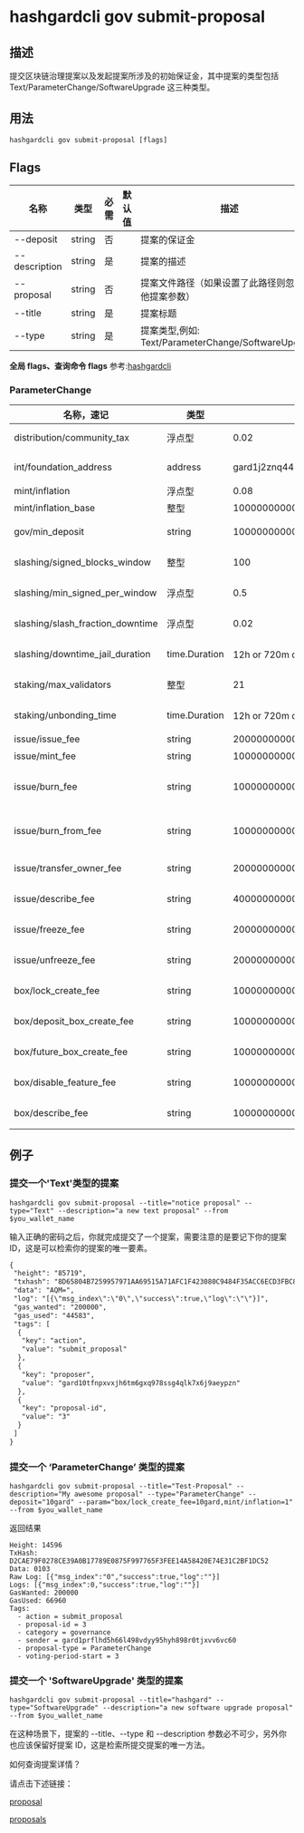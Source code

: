 # hashgardcli gov submit-proposal

## 描述

提交区块链治理提案以及发起提案所涉及的初始保证金，其中提案的类型包括 Text/ParameterChange/SoftwareUpgrade 这三种类型。

## 用法

```shell
hashgardcli gov submit-proposal [flags]
```
## Flags

| 名称        | 类型                | 必需                 | 默认值                      | 描述               |
| ---------------- | -------------------------- | ----------------- | -------------- | ------------- |
| --deposit        | string | 否 || 提案的保证金                                                                 |
| --description    | string | 是 || 提案的描述                             |
| --proposal | string | 否 || 提案文件路径（如果设置了此路径则忽略其他提案参数）         |
| --title          | string | 是 || 提案标题                                                           |
| --type           | string | 是 || 提案类型,例如: Text/ParameterChange/SoftwareUpgrade               |


**全局 flags、查询命令 flags** 参考:[hashgardcli](../README.md)

### ParameterChange

| 名称，速记      | 类型          | 默认值              | 描述|
| ---------- | ------------- |---------------------- | ------- |
| distribution/community_tax       | 浮点型  | 0.02 | community 抽成的税率   |
| int/foundation_address  | address       | gard1j2znq44kdk2t8kxznlppl0x0j940y62yadeua8 | 用于扣款的基金会地址   |
| mint/inflation                   | 浮点型        | 0.08                                        | 年通胀率               |
| mint/inflation_base              | 整型          | 100000000000000000000000000000              | 通胀基数               |
| gov/min_deposit                  | string        | 100000000000000000000agard                  | 提案的最低存款         |
| slashing/signed_blocks_window    | 整型          | 100                                         | 掉线处罚的监测窗口     |
| slashing/min_signed_per_window   | 浮点型        | 0.5                                         | 窗口的签名率           |
| slashing/slash_fraction_downtime | 浮点型        | 0.02                                        | 掉线的罚金率           |
| slashing/downtime_jail_duration  | time.Duration | 12h or 720m or 3600s (支持单位 h,m,s)       | 掉线监禁时长           |
| staking/max_validators           | 整型          | 21                                          | 活跃验证人数量         |
| staking/unbonding_time           | time.Duration | 12h or 720m or 3600s (支持单位 h,m,s)       | 股权解绑时间           |
| issue/issue_fee                  | string        | 20000000000000000000000agard                | 发行的费用             |
| issue/mint_fee                   | string        | 10000000000000000000000agard                | 增发的费用             |
| issue/burn_fee                   | string        | 10000000000000000000000agard                | 销毁自身持有代币的费用 |
| issue/burn_from_fee              | string        | 10000000000000000000000agard                | owner 消毁持有者的费用 |
| issue/transfer_owner_fee         | string        | 20000000000000000000000agard                | 转移 owner 权限的费用  |
| issue/describe_fee               | string        | 4000000000000000000000agard                 | 修改描述的费用         |
| issue/freeze_fee                 | string        | 20000000000000000000000agard                | 冻结账户地址的费用     |
| issue/unfreeze_fee               | string        | 20000000000000000000000agard                | 解冻地址的费用         |
| box/lock_create_fee              | string        | 1000000000000000000000agard                 | 创建锁仓的费用         |
| box/deposit_box_create_fee       | string        | 10000000000000000000000agard                | 创建存款的费用         |
| box/future_box_create_fee        | string        | 10000000000000000000000agard                | 创建远期支付的费用     |
| box/disable_feature_fee          | string        | 10000000000000000000000agard                | 禁用特性的费用         |
| box/describe_fee                 | string        | 10000000000000000000000agard                | 修改描述的费用         |



## 例子

### 提交一个'Text'类型的提案

```shell
hashgardcli gov submit-proposal --title="notice proposal" --type="Text" --description="a new text proposal" --from $you_wallet_name
```

输入正确的密码之后，你就完成提交了一个提案，需要注意的是要记下你的提案 ID，这是可以检索你的提案的唯一要素。

```txt
{
 "height": "85719",
 "txhash": "8D65804B7259957971AA69515A71AFC1F423080C9484F35ACC6ECD3FBC8EDDDD",
 "data": "AQM=",
 "log": "[{\"msg_index\":\"0\",\"success\":true,\"log\":\"\"}]",
 "gas_wanted": "200000",
 "gas_used": "44583",
 "tags": [
  {
   "key": "action",
   "value": "submit_proposal"
  },
  {
   "key": "proposer",
   "value": "gard10tfnpxvxjh6tm6gxq978ssg4qlk7x6j9aeypzn"
  },
  {
   "key": "proposal-id",
   "value": "3"
  }
 ]
}
```


### 提交一个 ‘ParameterChange’ 类型的提案
```shell
hashgardcli gov submit-proposal --title="Test-Proposal" --description="My awesome proposal" --type="ParameterChange" --deposit="10gard" --param="box/lock_create_fee=10gard,mint/inflation=1" --from $you_wallet_name
```
返回结果
```text
Height: 14596
TxHash: D2CAE79F0278CE39A0B17789E0875F997765F3FEE14A58420E74E31C2BF1DC52
Data: 0103
Raw Log: [{"msg_index":"0","success":true,"log":""}]
Logs: [{"msg_index":0,"success":true,"log":""}]
GasWanted: 200000
GasUsed: 66960
Tags:
  - action = submit_proposal
  - proposal-id = 3
  - category = governance
  - sender = gard1prflhd5h66l498vdyy95hyh898r0tjxvv6vc60
  - proposal-type = ParameterChange
  - voting-period-start = 3

```
### 提交一个 'SoftwareUpgrade' 类型的提案


```shell
hashgardcli gov submit-proposal --title="hashgard" --type="SoftwareUpgrade" --description="a new software upgrade proposal" --from $you_wallet_name
```

在这种场景下，提案的 --title、--type 和 --description 参数必不可少，另外你也应该保留好提案 ID，这是检索所提交提案的唯一方法。


如何查询提案详情？

请点击下述链接：

[proposal](proposal.md)

[proposals](proposal.md)

